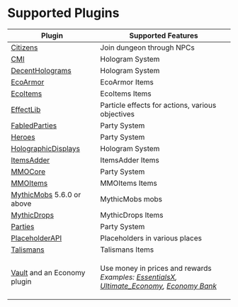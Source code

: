 # Supported Plugins

| Plugin                                                                                                                                                                                | Supported Features                                                                                                                                                                                                                                                                                                                                                     |
| ------------------------------------------------------------------------------------------------------------------------------------------------------------------------------------- | ---------------------------------------------------------------------------------------------------------------------------------------------------------------------------------------------------------------------------------------------------------------------------------------------------------------------------------------------------------------------- |
| [Citizens](https://www.spigotmc.org/resources/citizens.13811/)                                                                                                                        | Join dungeon through NPCs                                                                                                                                                                                                                                                                                                                                              |
| [CMI](https://www.spigotmc.org/resources/cmi-298-commands-insane-kits-portals-essentials-economy-mysql-sqlite-much-more.3742/)                                                        | Hologram System                                                                                                                                                                                                                                                                                                                                                        |
| [DecentHolograms](https://www.spigotmc.org/resources/decentholograms-1-8-1-20-4-papi-support-no-dependencies.96927/)                                                                  | Hologram System                                                                                                                                                                                                                                                                                                                                                        |
| [EcoArmor](https://www.spigotmc.org/resources/30-sale-%E2%8F%B3-ecoarmor-%E2%AD%95-create-custom-armor-%E2%9C%85-premade-sets-%E2%9C%A8-upgrades-crafting-custom-textures.88246/)     | EcoArmor Items                                                                                                                                                                                                                                                                                                                                                         |
| [EcoItems](https://www.spigotmc.org/resources/30-sale-%E2%8F%B3-ecoitems-%E2%AD%95-create-custom-items-%E2%9C%85-weapons-armors-tools-charms-%E2%9C%A8-item-levels-cosmetics.94601/)  | EcoItems Items                                                                                                                                                                                                                                                                                                                                                         |
| [EffectLib](https://dev.bukkit.org/projects/effectlib)                                                                                                                                | Particle effects for actions, various objectives                                                                                                                                                                                                                                                                                                                       |
| [FabledParties](https://www.spigotmc.org/resources/fabled-addon-fabled-parties-by-magemonkey-studio-formerly-proskillapi-parties.96932/)                                              | Party System                                                                                                                                                                                                                                                                                                                                                           |
| [Heroes](https://www.spigotmc.org/resources/%E2%9A%94-heroes-premium-%E2%9A%94-best-minecraft-spigot-rpg-plugin-ever.24734/)                                                          | Party System                                                                                                                                                                                                                                                                                                                                                           |
| [HolographicDisplays](https://dev.bukkit.org/projects/holographic-displays)                                                                                                           | Hologram System                                                                                                                                                                                                                                                                                                                                                        |
| [ItemsAdder](https://www.spigotmc.org/resources/%E2%9C%A8itemsadder%E2%AD%90emotes-mobs-items-armors-hud-gui-emojis-blocks-wings-hats-liquids.73355/)                                 | ItemsAdder Items                                                                                                                                                                                                                                                                                                                                                       |
| [MMOCore](https://www.spigotmc.org/resources/mmocore.70575/)                                                                                                                          | Party System                                                                                                                                                                                                                                                                                                                                                           |
| [MMOItems](https://www.spigotmc.org/resources/mmoitems.39267/)                                                                                                                        | MMOItems Items                                                                                                                                                                                                                                                                                                                                                         |
| [MythicMobs](https://www.spigotmc.org/resources/%E2%9A%94-mythicmobs-free-version-%E2%96%BAthe-1-custom-mob-creator%E2%97%84.5702/) 5.6.0 or above                                    | MythicMobs mobs                                                                                                                                                                                                                                                                                                                                                        |
| [MythicDrops](https://www.spigotmc.org/resources/mythicdrops.6114/)                                                                                                                   | MythicDrops Items                                                                                                                                                                                                                                                                                                                                                      |
| [Parties](https://www.spigotmc.org/resources/parties-an-advanced-parties-manager.3709/)                                                                                               | Party System                                                                                                                                                                                                                                                                                                                                                           |
| [PlaceholderAPI](https://www.spigotmc.org/resources/placeholderapi.6245/)                                                                                                             | Placeholders in various places                                                                                                                                                                                                                                                                                                                                         |
| [Talismans](https://www.spigotmc.org/resources/30-sale-%E2%8F%B3-talismans-%E2%AD%95-create-custom-talismans-%E2%9C%85-powerful-passive-effects-%E2%9C%A8-talisman-bag-levels.87377/) | Talismans Items                                                                                                                                                                                                                                                                                                                                                        |
| [Vault](https://dev.bukkit.org/projects/vault) and an Economy plugin                                                                                                                  | <p>Use money in prices and rewards<br><em>Examples:</em>  <a href="https://www.spigotmc.org/resources/essentialsx.9089/"><em>EssentialsX</em></a><em>,</em> <a href="https://www.spigotmc.org/resources/ultimate_economy.59235/"><em>Ultimate_Economy</em></a><em>,</em> <a href="https://www.spigotmc.org/resources/economy-bank.7674/"><em>Economy Bank</em></a></p> |
